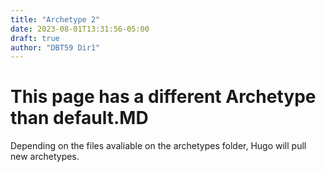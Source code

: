 ```yaml
---
title: "Archetype 2"
date: 2023-08-01T13:31:56-05:00
draft: true
author: "DBT59 Dir1"
---
```


# This page has a different Archetype than default.MD

Depending on the files avaliable on the archetypes folder, Hugo will pull new archetypes.
